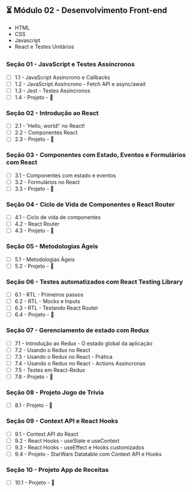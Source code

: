 ## :hourglass_flowing_sand: Módulo 02 - Desenvolvimento Front-end

- HTML
- CSS
- Javascript
- React e Testes Unitários

##
### Seção 01 - JavaScript e Testes Assíncronos
- [ ] 1.1 - JavaScript Assíncrono e Callbacks
- [ ] 1.2 - JavaScript Assíncrono - Fetch API e async/await
- [ ] 1.3 - Jest - Testes Assíncronos
- [ ] 1.4 - Projeto - :rocket:

### Seção 02 - Introdução ao React
- [ ] 2.1 - 'Hello, world!' no React!
- [ ] 2.2 - Componentes React
- [ ] 2.3 - Projeto - :rocket:

### Seção 03 - Componentes com Estado, Eventos e Formulários com React
- [ ] 3.1 - Componentes com estado e eventos
- [ ] 3.2 - Formulários no React
- [ ] 3.3 - Projeto - :rocket:

### Seção 04 - Ciclo de Vida de Componentes e React Router
- [ ] 4.1 - Ciclo de vida de componentes
- [ ] 4.2 - React Router
- [ ] 4.3 - Projeto -  :rocket:

### Seção 05 - Metodologias Ágeis
- [ ] 5.1 - Metodologias Ágeis
- [ ] 5.2 - Projeto -  :rocket:

### Seção 06 - Testes automatizados com React Testing Library
- [ ] 6.1 - RTL - Primeiros passos
- [ ] 6.2 - RTL - Mocks e Inputs
- [ ] 6.3 - RTL - Testando React Router
- [ ] 6.4 - Projeto - :rocket:

### Seção 07 - Gerenciamento de estado com Redux
- [ ] 7.1 - Introdução ao Redux - O estado global da aplicação
- [ ] 7.2 - Usando o Redux no React
- [ ] 7.3 - Usando o Redux no React - Prática
- [ ] 7.4 - Usando o Redux no React - Actions Assíncronas
- [ ] 7.5 - Testes em React-Redux
- [ ] 7.6 - Projeto - :rocket:

### Seção 08 - Projeto Jogo de Trivia
- [ ] 8.1 - Projeto - :rocket:

### Seção 09 - Context API e React Hooks
- [ ] 9.1 - Context API do React
- [ ] 9.2 - React Hooks - useState e useContext
- [ ] 9.3 - React Hooks - useEffect e Hooks customizados
- [ ] 9.4 - Projeto - StarWars Datatable com Context API e Hooks

### Seção 10 - Projeto App de Receitas
- [ ] 10.1 - Projeto - :rocket:
